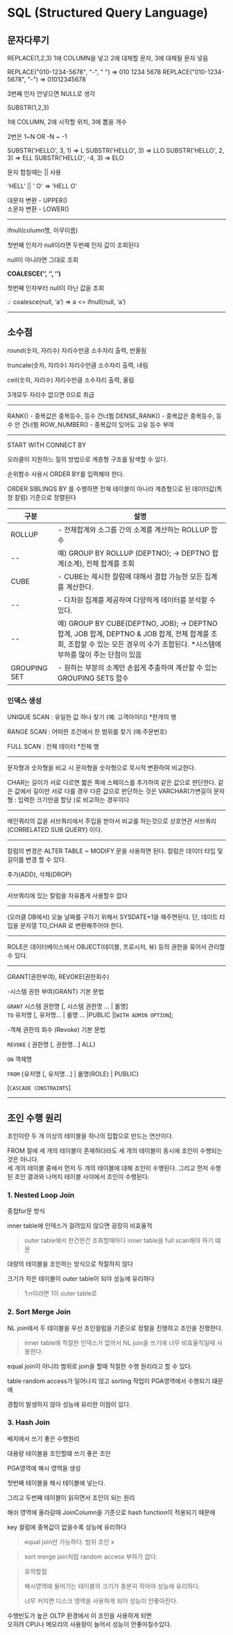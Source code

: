 # SQL (Structured Query Language)

## 문자다루기

REPLACE(1,2,3)
1에 COLUMN을 넣고 2에 대체할 문자, 3에 대체될 문자 넣음

REPLACE("010-1234-5678", "-", " ") => 010 1234 5678
REPLACE("010-1234-5678", "-") => 01012345678

3번째 인자 안넣으면 NULL로 생각

SUBSTR(1,2,3)

1에 COLUMN, 2에 시작할 위치, 3에 뽑을 개수

2번은 1~N OR -N ~ -1

SUBSTR('HELLO', 3, 1) => L
SUBSTR('HELLO', 3) => LLO
SUBSTR('HELLO', 2, 3) => ELL
SUBSTR('HELLO', -4, 3) => ELO

문자 합칠때는 || 사용

'HELL' || ' O' => 'HELL O'

대문자 변환 - UPPER()<br>
소문자 변환 - LOWER()

---

ifnull(column명, 아무이름) 

첫번째 인자가 null이라면 두번째 인자 값이 조회된다

null이 아니라면 그대로 조회

**COALESCE(’’, ‘’, ‘’)**

첫번째 인자부터 null이 아닌 값을 조회

💡 coalesce(null, ‘a’) => a <= ifnull(null, ‘a’)

---

## 소수점

round(숫자, 자리수) 자리수만큼 소수자리 출력, 반올림

truncate(숫자, 자리수) 자리수만큼 소수자리 출력, 내림

ceil(숫자, 자리수) 자리수만큼 소수자리 출력, 올림

3개모두 자리수 없으면 0으로 취급

---

RANK() - 중복값은 중복등수, 등수 건너뜀
DENSE_RANK() - 중복값은 중복등수, 등수 안 건너뜀
ROW_NUMBER() - 중복값이 있어도 고유 등수 부여

---

START WITH
CONNECT BY

오라클이 지원하느 질의 방법으로 계층형 구조를 탐색할 수 있다.

순위함수 사용시 ORDER BY를 입력해야 한다.

 ORDER SIBLINGS BY 를 수행하면 전체 테이블이 아니라 계층형으로 된 데이터값(특정 칼럼) 기준으로 정렬된다

|구분|설명|
|--|--|
|ROLLUP|- 전체합계와 소그룹 간의 소계를 계산하는 ROLLUP 함수|
|--|예) GROUP BY ROLLUP (DEPTNO); → DEPTNO 합계(소계), 전체 합계를 조회|
|CUBE|- CUBE는 제시한 칼럼에 대해서 결합 가능한 모든 집계를 계산한다.|
|--|- 다차원 집계를 제공하여 다양하게 데이터를 분석할 수 있다.|
|--|예) GROUP BY CUBE(DEPTNO, JOB); → DEPTNO 합계, JOB 합계, DEPTNO & JOB 합계, 전체 합계를 조회, 조합할 수 있는 모든 경우의 수가 조합된다. *시스템에 부하를 많이 주는 단점이 있음|
|GROUPING SET|- 원하는 부분의 소계만 손쉽게 추출하여 계산할 수 있는 GROUPING SETS 함수|

### 인덱스 생성
UNIQUE SCAN : 유일한 값 하나 찾기 (예: 고객아이디) *한개의 행

RANGE SCAN : 어떠한 조건에서 한 범위를 찾기 (예:주문번호)

FULL SCAN : 전체 데이터 *전체 행

---

문자형과 숫자형을 비교 시 문자형을 숫자형으로 묵시적 변환하여 비교한다.

CHAR는 길이가 서로 다르면 짧은 쪽에 스페이스를 추가하여 같은 값으로 판단한다. 같은 값에서 길이만 서로 다를 경우 다른 값으로 판단하는 것은 VARCHAR(가변길이 문자형 : 입력한 크기만큼 할당 )로 비교하는 경우이다

---

메인쿼리의 값을 서브쿼리에서 주입을 받아서 비교를 하는것으로 상호연관 서브쿼리(CORRELATED SUB QUERY) 이다.

---

칼럼의 변경은 ALTER TABLE ~ MODIFY 문을 사용하면 된다. 칼럼은 데이터 타입 및 길이를 변경 할 수 있다.

추가(ADD), 삭제(DROP)

---

서브쿼리에 있는 칼럼을 자유롭게 사용할수 없다

---

(오라클 DB에서)
오늘 날짜를 구하기 위해서 SYSDATE+1을 해주면된다. 단, 데이트 타입을 문자열 TO_CHAR 로 변환해주어야 한다.

---

ROLE은 데이터베이스에서 OBJECT(테이블, 프로시저, 뷰) 등의 권한을 묶어서 관리할 수 있다.

---

GRANT(권한부여), REVOKE(권한회수)

-시스템 권한 부여(GRANT) 기본 문법

`GRANT` 시스템 권한명 [, 시스템 권한명 ... | 롤명]<br>
`TO` 유저명 [, 유저명... | 롤명 ... |PUBLIC | ​[`WITH ADMIN OPTION`];

-객체 권한의 회수 (Revoke) 기본 문법 

`REVOKE` { 권한명 [, 권한명...] ALL}

`ON` 객체명

`FROM` {유저명 [, 유저명...] | 롤명(ROLE) | PUBLIC} 

[`CASCADE CONSTRAINTS`]

---

## 조인 수행 원리
 
조인이란 두 개 이상의 테이블을 하나의 집합으로 만드는 연산이다.

FROM 절에 세 개의 테이블이 존재하더라도 세 개의 테이블이 동시에 조인이 수행되는 것은 아니다.<br>
세 개의 테이블 중에서 먼저 두 개의 테이블에 대해 조인이 수행된다. 그리고 먼저 수행된 조인 결과와 나머지 테이블 사이에서 조인이 수행된다. 

### 1. Nested Loop Join

중첩for문 방식

inner table에 인덱스가 걸려있지 않으면 굉장히 비효율적
> outer table에서 한건한건 조회할때마다 inner table을 full scan해야 하기 떄문

대량의 테이블을 조인하는 방식으로 적절하지 않다

크기가 작은 테이블이 outer table이 되야 성능에 유리하다
> 1:n이라면 1이 outer table로

### 2. Sort Merge Join

NL join에서 두 테이블을 우선 조인컬럼을 기준으로 정렬을 진행하고 조인을 진행한다.

> inner table에 적절한 인덱스가 없어서 NL join을 쓰기에 너무 비효율적일때 사용한다.

equal join이 아니라 범위로 join을 할때 적절한 수행 원리라고 할 수 있다.

table random access가 일어나지 않고 sorting 작업이 PGA영역에서 수행되기 떄문에

경합이 발생하지 않아 성능에 유리한 이점이 있다.

### 3. Hash Join

배치에서 쓰기 좋은 수행원리

대용량 테이블을 조인할떄 쓰기 좋은 조인

PGA영역에 해시 영역을 생성

첫번째 테이블을 해시 테이블에 넣는다.

그리고 두번쨰 테이블이 읽히면서 조인이 되는 원리

해쉬 영역에 올라갈때 JoinColumn을 기준으로 hash function이 적용되기 때문에

key 컬럼에 중복값이 없을수록 성능에 유리하다

> equal join만 가능하다. 범위 조인 x

> sort merge join처럼 random access 부하가 없다.

> 유의할점
>
> 해시영역에 들어가는 테이블의 크기가 충분히 작아야 성능에 유리하다.
>
> 너무 커지면 디스크 영역을 사용하게 되어 성능이 안좋아진다.

수행빈도가 높은 OLTP 환경에서 이 조인을 사용하게 되면<br>
오히려 CPU나 메모리의 사용량이 늘어서 성능이 안좋아질수있다.
